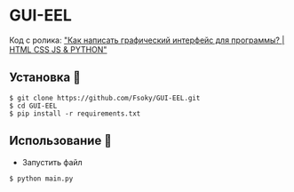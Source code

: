 # GUI-EEL
Код с ролика: ["Как написать графический интерфейс для программы? | HTML CSS JS &amp; PYTHON"](https://www.youtube.com/watch?v=Iy6QFHzyi_4&lc=UgzyIl2FHBk1N_KDb5R4AaABAg)

## Установка 💾
```
$ git clone https://github.com/Fsoky/GUI-EEL.git
$ cd GUI-EEL
$ pip install -r requirements.txt
```

## Использование 🎈
- Запустить файл
```
$ python main.py
```